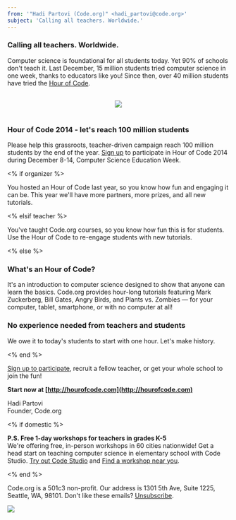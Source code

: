 ```yaml
---
from: '"Hadi Partovi (Code.org)" <hadi_partovi@code.org>'
subject: 'Calling all teachers. Worldwide.'
---
```

### Calling all teachers. Worldwide.

Computer science is foundational for all students today. Yet 90% of schools don't teach it. Last December, 15 million students tried computer science in one week, thanks to educators like you! Since then, over 40 million students have tried the [Hour of Code](http://hourofcode.com).

<br/>
<center>
<a href="http://youtu.be/srH1OEKB2LE"><img src="http://code.org/images/fit-250/calling-teachers.png"/></a>
</center>
<br/>

### Hour of Code 2014 - let's reach 100 million students

Please help this grassroots, teacher-driven campaign reach 100 million students by the end of the year. [Sign up](http://hourofcode.com) to participate in Hour of Code 2014 during December 8-14, Computer Science Education Week.

<% if organizer %>

You hosted an Hour of Code last year, so you know how fun and engaging it can be. This year we'll have more partners, more prizes, and all new tutorials.

<% elsif teacher %>

You've taught Code.org courses, so you know how fun this is for students. Use the Hour of Code to re-engage students with new tutorials.

<% else %>

### What's an Hour of Code?

It's an introduction to computer science designed to show that anyone can learn the basics. Code.org provides hour-long tutorials featuring Mark Zuckerberg, Bill Gates, Angry Birds, and Plants vs. Zombies — for your computer, tablet, smartphone, or with no computer at all!

### No experience needed from teachers and students

We owe it to today's students to start with one hour. Let's make history.

<% end %>

[Sign up to participate](http://hourofcode.com), recruit a fellow teacher, or get your whole school to join the fun!

**Start now at [http://hourofcode.com](http://hourofcode.com)**

Hadi Partovi<br/>
Founder, Code.org

<% if domestic %>

**P.S. Free 1-day workshops for teachers in grades K-5**<br />
We're offering free, in-person workshops in 60 cities nationwide! Get a head start on teaching computer science in elementary school with Code Studio. [Try out Code Studio](http://studio.code.org) and [Find a workshop near you](http://code.org/k5).

<% end %>

Code.org is a 501c3 non-profit. Our address is 1301 5th Ave, Suite 1225, Seattle, WA, 98101. Don't like these emails? [Unsubscribe](<%= unsubscribe_link %>).

![](<%= tracking_pixel %>)
